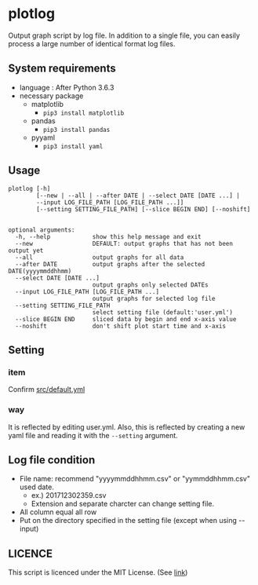 plotlog
===
Output graph script by log file.
In addition to a single file,
you can easily process a large number of identical format log files.



## System requirements
- language : After Python 3.6.3
- necessary package
    - matplotlib
        - `pip3 install matplotlib`
    - pandas
        - `pip3 install pandas`
    - pyyaml
        - `pip3 install yaml`


## Usage
```
plotlog [-h]
        [--new | --all | --after DATE | --select DATE [DATE ...] |
        --input LOG_FILE_PATH [LOG_FILE_PATH ...]]
        [--setting SETTING_FILE_PATH] [--slice BEGIN END] [--noshift]


optional arguments:
  -h, --help            show this help message and exit
  --new                 DEFAULT: output graphs that has not been output yet
  --all                 output graphs for all data
  --after DATE          output graphs after the selected DATE(yyyymmddhhmm)
  --select DATE [DATE ...]
                        output graphs only selected DATEs
  --input LOG_FILE_PATH [LOG_FILE_PATH ...]
                        output graphs for selected log file
  --setting SETTING_FILE_PATH
                        select setting file (default:'user.yml')
  --slice BEGIN END     sliced data by begin and end x-axis value
  --noshift             don't shift plot start time and x-axis
```


## Setting
### item
Confirm [src/default.yml](https://github.com/s-naoya/plotlog/blob/master/src/default.yml)

### way
It is reflected by editing user.yml.
Also, this is reflected by creating a new yaml file and reading it with the `--setting` argument.


## Log file condition
- File name: recommend "yyyymmddhhmm.csv" or "yymmddhhmm.csv" used date.
    - ex.) 201712302359.csv
    - Extension and separate charcter can change setting file.
- All column equal all row
- Put on the directory specified in the setting file (except when using --input)


## LICENCE
This script is licenced under the MIT License. (See [link](https://github.com/s-naoya/plotlog/blob/master/LICENSE))
